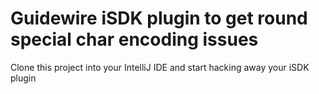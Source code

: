 # Guidewire iSDK plugin to get round special char encoding issues
Clone this project into your IntelliJ IDE and start hacking away your iSDK plugin 
